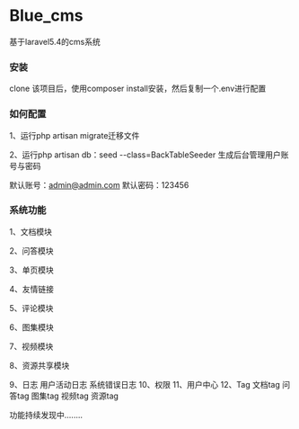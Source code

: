 # Blue_cms
基于laravel5.4的cms系统

### 安装

clone 该项目后，使用composer install安装，然后复制一个.env进行配置

### 如何配置

1、运行php artisan migrate迁移文件

2、运行php artisan db：seed --class=BackTableSeeder 生成后台管理用户账号与密码

默认账号：admin@admin.com 
默认密码：123456

### 系统功能

1、文档模块

2、问答模块

3、单页模块

4、友情链接

5、评论模块

6、图集模块

7、视频模块

8、资源共享模块

9、日志
    用户活动日志
    系统错误日志
10、权限
11、用户中心
12、Tag
      文档tag
      问答tag
      图集tag
      视频tag
      资源tag
 
 功能持续发现中........
